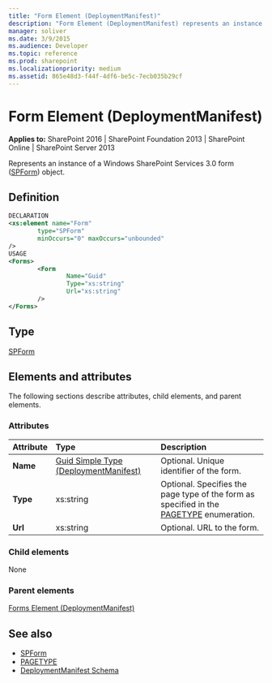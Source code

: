 ```yaml
---
title: "Form Element (DeploymentManifest)"
description: "Form Element (DeploymentManifest) represents an instance of a Windows SharePoint Services 3.0 form (SPForm) object."
manager: soliver
ms.date: 3/9/2015
ms.audience: Developer
ms.topic: reference
ms.prod: sharepoint
ms.localizationpriority: medium
ms.assetid: 865e48d3-f44f-4df6-be5c-7ecb035b29cf
---
```


# Form Element (DeploymentManifest)

**Applies to:** SharePoint 2016 | SharePoint Foundation 2013 | SharePoint Online | SharePoint Server 2013 
  
Represents an instance of a Windows SharePoint Services 3.0 form ([SPForm](https://msdn.microsoft.com/library/Microsoft.SharePoint.SPForm.aspx)) object. 

## Definition

```XML
DECLARATION
<xs:element name="Form" 
        type="SPForm" 
        minOccurs="0" maxOccurs="unbounded" 
/>
USAGE
<Forms>
        <Form
                Name="Guid"
                Type="xs:string"
                Url="xs:string"
        />
</Forms>

```

## Type

[SPForm](https://msdn.microsoft.com/library/Microsoft.SharePoint.SPForm.aspx)
  
## Elements and attributes

The following sections describe attributes, child elements, and parent elements.

### Attributes

|**Attribute**|**Type**|**Description**|
|:-----|:-----|:-----|
|**Name** <br/> |[Guid Simple Type (DeploymentManifest)](guid-simple-type-deploymentmanifest.md) <br/> |Optional. Unique identifier of the form.  <br/> |
|**Type** <br/> |xs:string  <br/> |Optional. Specifies the page type of the form as specified in the [PAGETYPE](https://msdn.microsoft.com/library/Microsoft.SharePoint.PAGETYPE.aspx) enumeration.  <br/> |
|**Url** <br/> |xs:string  <br/> |Optional. URL to the form.  <br/> |
   
### Child elements

None
   
### Parent elements

[Forms Element (DeploymentManifest)](forms-element-deploymentmanifest.md)
   
## See also

- [SPForm](https://msdn.microsoft.com/library/Microsoft.SharePoint.SPForm.aspx)
- [PAGETYPE](https://msdn.microsoft.com/library/Microsoft.SharePoint.PAGETYPE.aspx)
- [DeploymentManifest Schema](deploymentmanifest-schema.md)

